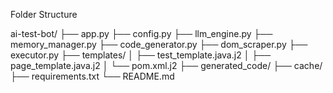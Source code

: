 Folder Structure

ai-test-bot/
├── app.py
├── config.py
├── llm_engine.py
├── memory_manager.py
├── code_generator.py
├── dom_scraper.py
├── executor.py
├── templates/
│   ├── test_template.java.j2
│   ├── page_template.java.j2
│   └── pom.xml.j2
├── generated_code/
├── cache/
├── requirements.txt
└── README.md

